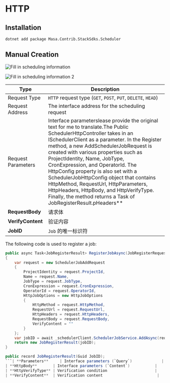 ﻿# HTTP

## Installation

```shell
dotnet add package Masa.Contrib.StackSdks.Scheduler
```

## Manual Creation

![Fill in scheduling information](https://cdn.masastack.com/stack/doc/scheduler/rc1/scheduler_http_insert.png)

![Fill in scheduling information 2](https://cdn.masastack.com/stack/doc/scheduler/rc1/scheduler_http_insert_2.png)

| Type     | Description                                                                                                                           |
|----------|---------------------------------------------------------------------------------------------------------------------------------------|
| Request Type | `HTTP` request type (`GET`, `POST`, `PUT`, `DELETE`, `HEAD`)                                                                               |
| Request Address | The interface address for the scheduling request                                                                                                                    |
| Request Parameters | Interface parameterslease provide the original text for me to translate.The Public SchedulerHttpController takes in an ISchedulerClient as a parameter. In the Register method, a new AddSchedulerJobRequest is created with various properties such as ProjectIdentity, Name, JobType, CronExpression, and OperatorId. The HttpConfig property is also set with a SchedulerJobHttpConfig object that contains HttpMethod, RequestUrl, HttpParameters, HttpHeaders, HttpBody, and HttpVerifyType. Finally, the method returns a Task of JobRegisterResult.pHeaders**      | 请求头                                    |
   | **RequestBody**     | 请求体                                    |
   | **VerifyContent**   | 验证内容                                  |
   | **JobID**           | `Job` 的唯一标识符                        |

   The following code is used to register a job:

   ```csharp
   public async Task<JobRegisterResult> RegisterJobAsync(JobRegisterRequest request)
   {
       var request = new SchedulerJobAddRequest
       {
           ProjectIdentity = request.ProjectId,
           Name = request.Name,
           JobType = request.JobType,
           CronExpression = request.CronExpression,
           OperatorId = request.OperatorId,
           HttpJobOptions = new HttpJobOptions
           {
               HttpMethod = request.HttpMethod,
               RequestUrl = request.RequestUrl,
               HttpHeaders = request.HttpHeaders,
               RequestBody = request.RequestBody,
               VerifyContent = ""
           }
       };
       var jobID = await _schedulerClient.SchedulerJobService.AddAsync(request);
       return new JobRegisterResult(jobID);
   } 

   public record JobRegisterResult(Guid JobID);
   ```| **Parameters**     | Interface parameters (`Query`)             |
| **HttpBody**       | Interface parameters (`Content`)           |
| **HttpVerifyType** | Verification condition                     |
| **VerifyContent**  | Verification content                        |